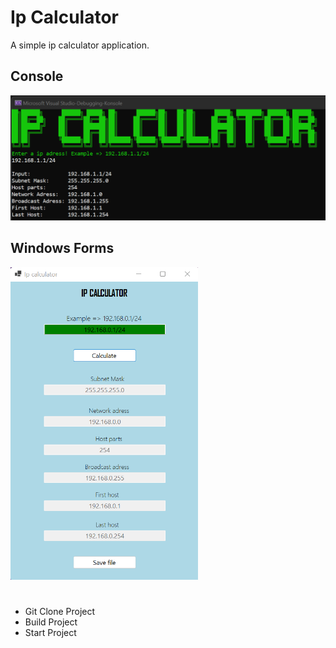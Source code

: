 # Ip Calculator
A simple ip calculator application.


## Console
<img src="Images/IpCalculatorConsole.png" width="600"/>

<br/>

## Windows Forms
<img src="Images/IpCalculatorWinForm.png" width="300" height="500"/>

# 
- Git Clone Project
- Build Project
- Start Project
